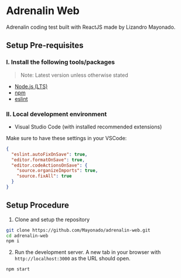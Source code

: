 # Adrenalin Web

Adrenalin coding test built with ReactJS made by Lizandro Mayonado.

## Setup Pre-requisites

### I. Install the following tools/packages

> Note: Latest version unless otherwise stated

- [Node.js (LTS)](https://nodejs.org/en/download/package-manager/)
- [npm](https://www.npmjs.com/get-npm)
- [eslint](https://eslint.org/docs/user-guide/getting-started)

### II. Local development environment

- Visual Studio Code (with installed recommended extensions)

Make sure to have these settings in your VSCode:

```json
{
  "eslint.autoFixOnSave": true,
  "editor.formatOnSave": true,
  "editor.codeActionsOnSave": {
    "source.organizeImports": true,
    "source.fixAll": true
  }
}
```

## Setup Procedure

1. Clone and setup the repository

```bash
git clone https://github.com/Mayonado/adrenalin-web.git
cd adrenalin-web
npm i
```

2. Run the development server. A new tab in your browser with `http://localhost:3000` as the URL should open.

```bash
npm start
```
